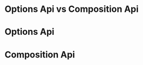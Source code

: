 <h1>Options Api vs Composition Api</h1>


<h1>Options Api</h1>

<script>
export default {
    data() {
        return {
            name: "Muhammad Haram",
            status: "active",
            tasks: ['1', '2', '3', '4', '5'],
            link: "https://github.com/"
        };
    },
    methods: {
        toggleStatus() {
            if (this.status === "active") {
                this.status = "pending";
            } else if (this.status === "pending") {
                this.status = "inactive";
            } else {
                this.status = "active";
            }
        },
    }
}
</script>

<template>
    <h1>{{ name }}</h1>
    <p v-if="status === 'active'">User is Active</p>
    <p v-else-if="status === 'pending'">User is pending</p>
    <p v-else>User is not active</p>
    <h1>tasks</h1>
    <ul>
        <li v-for="task in tasks" :key='task'>{{ task }}</li>
    </ul>

    <a v-bind:href="link">github</a>
    <button @click="toggleStatus">click</button>

</template>


<h1>Composition Api</h1>

<script>
import { ref } from 'vue'

export default {
    setup() {
        const name = ref("Muhammmad Haram");
        const status = ref("active");
        const tasks = ref(["task1", "task2", "task3"]);

        const toggleStatus = () => {
            if (status.value === "active") {
                status.value = "pending";
            } else if (status.value === "pending") {
                status.value = "inactive";
            } else {
                status.value = "active";
            }
        }

        return {
            name,
            status,
            tasks,
            toggleStatus
        }

    }
}
</script>

<template>
    <h1>{{ name }}</h1>
    <p v-if="status === 'active'">User is Active</p>
    <p v-else-if="status === 'pending'">User is pending</p>
    <p v-else>User is not active</p>
    <h1>tasks</h1>
    <ul>
        <li v-for="task in tasks" :key='task'>{{ task }}</li>
    </ul>

    <button @click="toggleStatus">click</button>

</template>

